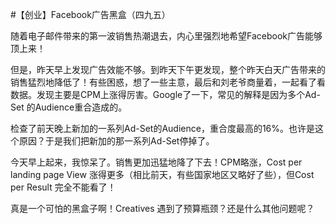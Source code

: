 #【创业】Facebook广告黑盒（四九五）

随着电子邮件带来的第一波销售热潮退去，内心里强烈地希望Facebook广告能够顶上来！

但是，昨天早上发现广告效能不够。到昨天下午更发现，整个昨天白天广告带来的销售猛烈地降低了！有些困惑，想了一些主意，最后和刘老爷商量着，一起看了看数据。发现主要是CPM上涨得厉害。Google了一下，常见的解释是因为多个Ad-Set 的Audience重合造成的。

检查了前天晚上新加的一系列Ad-Set的Audience，重合度最高的16%。也许是这个原因？于是我们把新加的那一系列Ad-Set停掉了。

今天早上起来，我惊呆了。销售更加迅猛地降了下去！CPM略涨，Cost per landing page View 涨得更多（相比前天，有些国家地区又略好了些），但Cost per Result 完全不能看了！

真是一个可怕的黑盒子啊！Creatives 遇到了预算瓶颈？还是什么其他问题呢？

